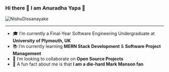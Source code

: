 ### Hi there 👋 I am Anuradha Yapa 👻
<p align="left"> <img src="https://komarev.com/ghpvc/?username=AnuradhaYapa95&color=brightgreen" alt="NishuDissanayake" /> </p>
<hr>

- 🎓 I’m currently a Final-Year Software Engineering Undergraduate at <b>University of Plymouth, UK</b>
- 📚 I’m currently learning <b>MERN Stack Development</b> & <b> Software Project Management</b>
- 🌺 I’m looking to collaborate on <b>Open Source Projects</b>
- 🍩 A fun fact about me is that <b>I am a die-hard Mark Manson fan</b>
